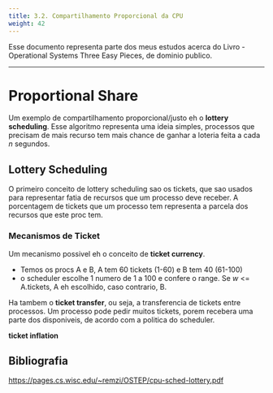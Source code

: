 ```yaml
---
title: 3.2. Compartilhamento Proporcional da CPU
weight: 42
---
```

Esse documento representa parte dos meus estudos acerca do Livro - Operational Systems  Three Easy Pieces, de dominio publico.

---

# Proportional Share

Um exemplo de compartilhamento proporcional/justo eh o __lottery scheduling__. Esse algoritmo representa uma ideia simples, processos que precisam de mais recurso tem mais chance de ganhar a loteria feita a cada *n* segundos.

## Lottery Scheduling 
O primeiro conceito de lottery scheduling sao os tickets, que sao usados para representar fatia de recursos que um processo deve receber. A porcentagem de tickets que um processo tem representa a parcela dos recursos que este proc tem.

### Mecanismos de Ticket
Um mecanismo possivel eh o conceito de __ticket currency__.  

- Temos os procs A e B, A tem 60 tickets (1-60) e B tem 40 (61-100)
- o scheduler escolhe 1 numero de 1 a 100 e confere o range. Se *w* <= A.tickets, A eh escolhido, caso contrario, B.

Ha tambem o __ticket transfer__, ou seja, a transferencia de tickets entre processos. Um processo pode pedir muitos tickets, porem recebera uma parte dos disponiveis, de acordo com a politica do scheduler.

__ticket inflation__

## Bibliografia
https://pages.cs.wisc.edu/~remzi/OSTEP/cpu-sched-lottery.pdf
